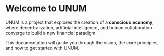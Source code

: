 # Welcome to UNUM

UNUM is a project that explores the creation of a **conscious economy**, where decentralization, artificial intelligence, and human collaboration converge to build a new financial paradigm.

This documentation will guide you through the vision, the core principles, and how to get started with UNUM.
